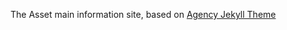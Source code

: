 The Asset main information site, based on [Agency Jekyll Theme](https://github.com/raviriley/agency-jekyll-theme)
